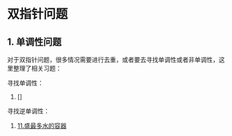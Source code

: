 # 双指针问题

## 1. 单调性问题

对于双指针问题，很多情况需要进行去重，或者要去寻找单调性或者非单调性，这里整理了相关习题：

寻找单调性：
1. []

寻找逆单调性：
1. [11.盛最多水的容器](./单调性问题/11/11.盛最多水的容器.md)
